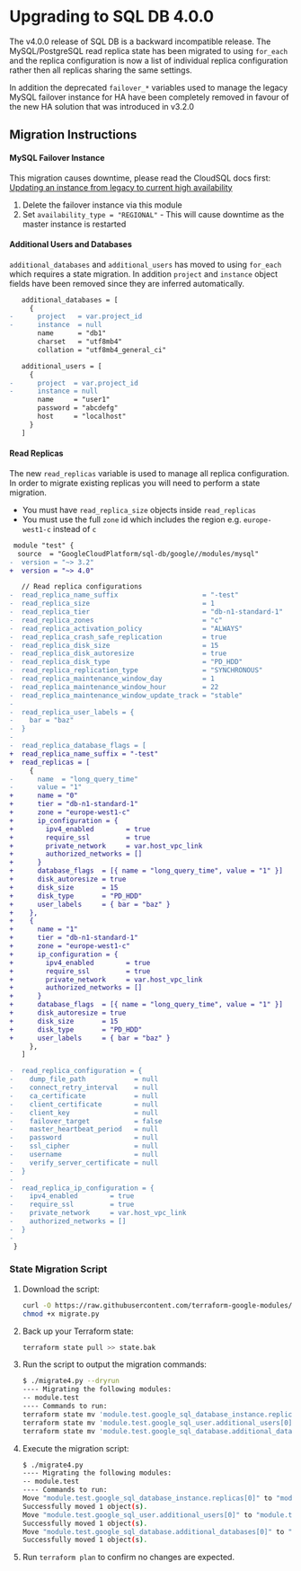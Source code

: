 # Upgrading to SQL DB 4.0.0

The v4.0.0 release of SQL DB is a backward incompatible release. The MySQL/PostgreSQL read replica state has been migrated to using `for_each` and the replica configuration is now a list of individual replica configuration rather then all replicas sharing the same settings.

In addition the deprecated `failover_*` variables used to manage the legacy MySQL failover instance for HA have been completely removed in favour of the new HA solution that was introduced in v3.2.0

## Migration Instructions
#### MySQL Failover Instance

This migration causes downtime, please read the CloudSQL docs first: [Updating an instance from legacy to current high availability](https://cloud.google.com/sql/docs/mysql/configure-ha#update-from-legacy)

1. Delete the failover instance via this module
2. Set `availability_type = "REGIONAL"` - This will cause downtime as the master instance is restarted


#### Additional Users and Databases
`additional_databases` and `additional_users` has moved to using `for_each` which requires a state migration. In addition `project` and `instance` object fields have been removed since they are inferred automatically.

```diff
   additional_databases = [
     {
-      project   = var.project_id
-      instance  = null
       name      = "db1"
       charset   = "utf8mb4"
       collation = "utf8mb4_general_ci"

   additional_users = [
     {
-      project  = var.project_id
-      instance = null
       name     = "user1"
       password = "abcdefg"
       host     = "localhost"
     }
   ]

```

#### Read Replicas
The new `read_replicas` variable is used to manage all replica configuration. In order to migrate existing replicas you will need to perform a state migration.

- You must have `read_replica_size` objects inside `read_replicas`
- You must use the full `zone` id which includes the region e.g. `europe-west1-c` instead of `c`

```diff
 module "test" {
  source  = "GoogleCloudPlatform/sql-db/google//modules/mysql"
-  version = "~> 3.2"
+  version = "~> 4.0"

   // Read replica configurations
-  read_replica_name_suffix                     = "-test"
-  read_replica_size                            = 1
-  read_replica_tier                            = "db-n1-standard-1"
-  read_replica_zones                           = "c"
-  read_replica_activation_policy               = "ALWAYS"
-  read_replica_crash_safe_replication          = true
-  read_replica_disk_size                       = 15
-  read_replica_disk_autoresize                 = true
-  read_replica_disk_type                       = "PD_HDD"
-  read_replica_replication_type                = "SYNCHRONOUS"
-  read_replica_maintenance_window_day          = 1
-  read_replica_maintenance_window_hour         = 22
-  read_replica_maintenance_window_update_track = "stable"
-
-  read_replica_user_labels = {
-    bar = "baz"
-  }
-
-  read_replica_database_flags = [
+  read_replica_name_suffix = "-test"
+  read_replicas = [
     {
-      name  = "long_query_time"
-      value = "1"
+      name = "0"
+      tier = "db-n1-standard-1"
+      zone = "europe-west1-c"
+      ip_configuration = {
+        ipv4_enabled        = true
+        require_ssl         = true
+        private_network     = var.host_vpc_link
+        authorized_networks = []
+      }
+      database_flags  = [{ name = "long_query_time", value = "1" }]
+      disk_autoresize = true
+      disk_size       = 15
+      disk_type       = "PD_HDD"
+      user_labels     = { bar = "baz" }
+    },
+    {
+      name = "1"
+      tier = "db-n1-standard-1"
+      zone = "europe-west1-c"
+      ip_configuration = {
+        ipv4_enabled        = true
+        require_ssl         = true
+        private_network     = var.host_vpc_link
+        authorized_networks = []
+      }
+      database_flags  = [{ name = "long_query_time", value = "1" }]
+      disk_autoresize = true
+      disk_size       = 15
+      disk_type       = "PD_HDD"
+      user_labels     = { bar = "baz" }
     },
   ]

-  read_replica_configuration = {
-    dump_file_path            = null
-    connect_retry_interval    = null
-    ca_certificate            = null
-    client_certificate        = null
-    client_key                = null
-    failover_target           = false
-    master_heartbeat_period   = null
-    password                  = null
-    ssl_cipher                = null
-    username                  = null
-    verify_server_certificate = null
-  }
-
-  read_replica_ip_configuration = {
-    ipv4_enabled        = true
-    require_ssl         = true
-    private_network     = var.host_vpc_link
-    authorized_networks = []
-  }
-
 }
```

### State Migration Script

1.  Download the script:

    ```sh
    curl -O https://raw.githubusercontent.com/terraform-google-modules/terraform-google-sql-db/master/helpers/migrate.py
    chmod +x migrate.py
    ```

2.  Back up your Terraform state:

    ```sh
    terraform state pull >> state.bak
    ```

2.  Run the script to output the migration commands:

    ```sh
    $ ./migrate4.py --dryrun
    ---- Migrating the following modules:
    -- module.test
    ---- Commands to run:
    terraform state mv 'module.test.google_sql_database_instance.replicas[0]' 'module.test.google_sql_database_instance.replicas["test-migration-replica-test0"]'
    terraform state mv 'module.test.google_sql_user.additional_users[0]' 'module.test.google_sql_user.additional_users["user1"]'
    terraform state mv 'module.test.google_sql_database.additional_databases[0]' 'module.test.google_sql_database.additional_databases["db1"]'

    ```

3.  Execute the migration script:

    ```sh
    $ ./migrate4.py
    ---- Migrating the following modules:
    -- module.test
    ---- Commands to run:
    Move "module.test.google_sql_database_instance.replicas[0]" to "module.test.google_sql_database_instance.replicas[\"test-migration-replica-test0\"]"
    Successfully moved 1 object(s).
    Move "module.test.google_sql_user.additional_users[0]" to "module.test.google_sql_user.additional_users[\"user1\"]"
    Successfully moved 1 object(s).
    Move "module.test.google_sql_database.additional_databases[0]" to "module.test.google_sql_database.additional_databases[\"db1\"]"
    Successfully moved 1 object(s).

    ```

4.  Run `terraform plan` to confirm no changes are expected.

